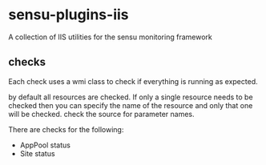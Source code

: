 # sensu-plugins-iis
A collection of IIS utilities for the sensu monitoring framework 

## checks
Each check uses a wmi class to check if everything is running as expected. 

by default all resources are checked. If only a single resource needs to be checked then you can specify the name of the resource and only that one will be checked. check the source for parameter names. 

There are checks for the following:
- AppPool status
- Site status